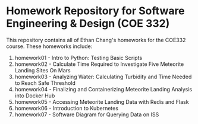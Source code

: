 # Homework Repository for Software Engineering & Design (COE 332)

This repository contains all of Ethan Chang's homeworks for the COE332 course. These homeworks include:

1. homework01 - Intro to Python: Testing Basic Scripts
2. homework02 - Calculate Time Required to Investigate Five Meteorite Landing Sites On Mars
3. homework03 - Analyzing Water: Calculating Turbidity and Time Needed to Reach Safe Threshold
4. homework04 - Finalizing and Containerizing Meteorite Landing Analysis into Docker Hub
5. homework05 - Accessing Meteorite Landing Data with Redis and Flask
6. homework06 - Introduction to Kubernetes
7. homework07 - Software Diagram for Querying Data on ISS
